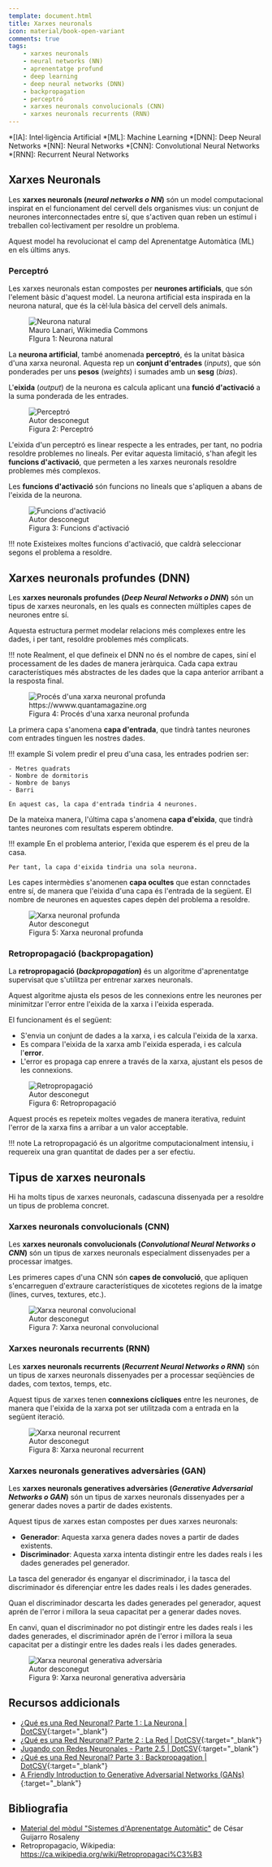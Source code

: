 ```yaml
---
template: document.html
title: Xarxes neuronals
icon: material/book-open-variant
comments: true
tags:
    - xarxes neuronals
    - neural networks (NN)
    - aprenentatge profund
    - deep learning
    - deep neural networks (DNN)
    - backpropagation
    - perceptró
    - xarxes neuronals convolucionals (CNN)
    - xarxes neuronals recurrents (RNN)
---
```


*[IA]: Intel·ligència Artificial
*[ML]: Machine Learning
*[DNN]: Deep Neural Networks
*[NN]: Neural Networks
*[CNN]: Convolutional Neural Networks
*[RNN]: Recurrent Neural Networks


## Xarxes Neuronals
Les __xarxes neuronals (*neural networks o NN*)__ són un model
computacional inspirat en el funcionament del cervell dels organismes
vius: un conjunt de neurones interconnectades entre sí, que s'activen
quan reben un estímul i treballen col·lectivament per resoldre un
problema.

Aquest model ha revolucionat el camp del Aprenentatge Automàtica (ML)
en els últims anys.

### Perceptró
Les xarxes neuronals estan compostes per __neurones artificials__, que són
l'element bàsic d'aquest model. La neurona artificial esta inspirada en
la neurona natural, que és la cèl·lula bàsica del cervell dels animals.

<figure id="figure-1">
    <img src="../img/neurona.png" alt="Neurona natural">
    <figcaption class="attribution">Mauro Lanari, Wikimedia Commons</figcaption>
    <figcaption>FIgura 1: Neurona natural</figcaption>
</figure>

La __neurona artificial__, també anomenada __perceptró__, és
la unitat bàsica d'una xarxa neuronal. Aquesta rep un __conjunt d'entrades__
(*inputs*), que són ponderades per uns __pesos__ (*weights*) i sumades
amb un __sesg__ (*bias*).

L'__eixida__ (*output*) de la neurona es calcula aplicant una __funció
d'activació__ a la suma ponderada de les entrades.

<figure id="figure-2">
    <img src="../img/perceptron.png" alt="Perceptró">
    <figcaption class="attribution">Autor desconegut</figcaption>
    <figcaption>Figura 2: Perceptró</figcaption>
</figure>

L'eixida d'un perceptró es linear respecte a les entrades, per tant, no
podria resoldre problemes no lineals. Per evitar aquesta limitació,
s'han afegit les __funcions d'activació__, que permeten a les xarxes
neuronals resoldre problemes més complexos.

Les __funcions d'activació__ són funcions no lineals que s'apliquen a
abans de l'eixida de la neurona.

<figure id="figure-3">
    <img src="../img/activation.jpeg" alt="Funcions d'activació">
    <figcaption class="attribution">Autor desconegut</figcaption>
    <figcaption>Figura 3: Funcions d'activació</figcaption>
</figure>

!!! note
    Existeixes moltes funcions d'activació, que caldrà seleccionar
    segons el problema a resoldre.

## Xarxes neuronals profundes (DNN)
Les __xarxes neuronals profundes (*Deep Neural Networks o DNN*)__ són
un tipus de xarxes neuronals, en les quals es connecten múltiples capes
de neurones entre sí.

Aquesta estructura permet modelar relacions més complexes entre les
dades, i per tant, resoldre problemes més complicats.

!!! note
    Realment, el que defineix el DNN no és el nombre de capes, siní el
    processament de les dades de manera jeràrquica. Cada capa extrau característiques
    més abstractes de les dades que la capa anterior arribant
    a la resposta final.

<figure id="figure-4">
    <img src="../img/deep-learning-process.png" alt="Procés d'una xarxa neuronal profunda">
    <figcaption class="attribution">https://wwww.quantamagazine.org</figcaption>
    <figcaption>Figura 4: Procés d'una xarxa neuronal profunda</figcaption>
</figure>

La primera capa s'anomena __capa d'entrada__, que tindrà tantes neurones
com entrades tinguen les nostres dades.

!!! example
    Si volem predir el preu d'una casa, les entrades podrien ser:

    - Metres quadrats
    - Nombre de dormitoris
    - Nombre de banys
    - Barri

    En aquest cas, la capa d'entrada tindria 4 neurones.

De la mateixa manera, l'última capa s'anomena __capa d'eixida__, que
tindrà tantes neurones com resultats esperem obtindre.

!!! example
    En el problema anterior, l'exida que esperem és el preu de la casa.

    Per tant, la capa d'eixida tindria una sola neurona.

Les capes intermèdies s'anomenen __capa ocultes__ que estan connctades entre sí,
de manera que l'eixida d'una capa és l'entrada de la següent. El nombre de neurones
en aquestes capes depèn del problema a resoldre.

<figure id="figure-5">
    <img src="../img/dnn.png" alt="Xarxa neuronal profunda">
    <figcaption class="attribution">Autor desconegut</figcaption>
    <figcaption>Figura 5: Xarxa neuronal profunda</figcaption>
</figure>

### Retropropagació (backpropagation)
La __retropropagació (*backpropagation*)__ és un algoritme d'aprenentatge
supervisat que s'utilitza per entrenar xarxes neuronals.

Aquest algoritme ajusta els pesos de les connexions entre les neurones
per minimitzar l'error entre l'eixida de la xarxa i l'eixida esperada.

El funcionament és el següent:

- S'envia un conjunt de dades a la xarxa, i es calcula l'eixida de la xarxa.
- Es compara l'eixida de la xarxa amb l'eixida esperada, i es calcula l'__error__.
- L'error es propaga cap enrere a través de la xarxa, ajustant els pesos de les connexions.

<figure id="figure-6">
    <img src="../img/backpropagation.png" alt="Retropropagació">
    <figcaption class="attribution">Autor desconegut</figcaption>
    <figcaption>Figura 6: Retropropagació</figcaption>
</figure>

Aquest procés es repeteix moltes vegades de manera iterativa, reduint
l'error de la xarxa fins a arribar a un valor acceptable.

!!! note
    La retropropagació és un algoritme computacionalment intensiu, i
    requereix una gran quantitat de dades per a ser efectiu.


## Tipus de xarxes neuronals
Hi ha molts tipus de xarxes neuronals, cadascuna dissenyada per a
resoldre un tipus de problema concret.


### Xarxes neuronals convolucionals (CNN)
Les __xarxes neuronals convolucionals (*Convolutional Neural Networks o CNN*)__
són un tipus de xarxes neuronals especialment dissenyades per a processar
imatges.

Les primeres capes d'una CNN són __capes de convolució__, que apliquen
s'encarreguen d'extraure característiques de xicotetes regions de la
imatge (lines, curves, textures, etc.).

<figure id="figure-7">
    <img src="../img/cnn.jpg" alt="Xarxa neuronal convolucional">
    <figcaption class="attribution">Autor desconegut</figcaption>
    <figcaption>Figura 7: Xarxa neuronal convolucional</figcaption>
</figure>


### Xarxes neuronals recurrents (RNN)
Les __xarxes neuronals recurrents (*Recurrent Neural Networks o RNN*)__
són un tipus de xarxes neuronals dissenyades per a processar seqüències
de dades, com textos, temps, etc.

Aquest tipus de xarxes tenen __connexions cícliques__ entre les neurones,
de manera que l'eixida de la xarxa pot ser utilitzada com a entrada en
la següent iteració.

<figure id="figure-8">
    <img src="../img/rnn.png" alt="Xarxa neuronal recurrent">
    <figcaption class="attribution">Autor desconegut</figcaption>
    <figcaption>Figura 8: Xarxa neuronal recurrent</figcaption>
</figure>


### Xarxes neuronals generatives adversàries (GAN)
Les __xarxes neuronals generatives adversàries (*Generative Adversarial Networks o GAN*)__
són un tipus de xarxes neuronals dissenyades per a generar dades noves
a partir de dades existents.

Aquest tipus de xarxes estan compostes per dues xarxes neuronals:

- __Generador__: Aquesta xarxa genera dades noves a partir de dades existents.
- __Discriminador__: Aquesta xarxa intenta distingir entre les dades reals
    i les dades generades pel generador.

La tasca del generador és enganyar el discriminador, i la tasca del
discriminador és diferençiar entre les dades reals i les dades generades.

Quan el discriminador descarta les dades generades pel generador, aquest
aprén de l'error i millora la seua capacitat per a generar dades noves.

En canvi, quan el discriminador no pot distingir entre les dades reals i
les dades generades, el discriminador aprén de l'error i millora la seua
capacitat per a distingir entre les dades reals i les dades generades.

<figure id="figure-9">
    <img src="../img/gan.png" alt="Xarxa neuronal generativa adversària">
    <figcaption class="attribution">Autor desconegut</figcaption>
    <figcaption>Figura 9: Xarxa neuronal generativa adversària</figcaption>
</figure>

## Recursos addicionals
- [¿Qué es una Red Neuronal? Parte 1 : La Neurona | DotCSV](https://www.youtube.com/watch?v=MRIv2IwFTPg&list=PL-Ogd76BhmcB9OjPucsnc2-piEE96jJDQ){:target="_blank"}
- [¿Qué es una Red Neuronal? Parte 2 : La Red | DotCSV](https://www.youtube.com/watch?v=uwbHOpp9xkc&list=PL-Ogd76BhmcB9OjPucsnc2-piEE96jJDQ&index=2){:target="_blank"}
- [Jugando con Redes Neuronales - Parte 2.5 | DotCSV](https://www.youtube.com/watch?v=FVozZVUNOOA&list=PL-Ogd76BhmcB9OjPucsnc2-piEE96jJDQ&index=3){:target="_blank"}
- [¿Qué es una Red Neuronal? Parte 3 : Backpropagation | DotCSV](https://www.youtube.com/watch?v=eNIqz_noix8&list=PL-Ogd76BhmcB9OjPucsnc2-piEE96jJDQ&index=4){:target="_blank"}
- [A Friendly Introduction to Generative Adversarial Networks (GANs)](https://www.youtube.com/watch?v=8L11aMN5KY8){:target="_blank"}

## Bibliografia
- [Material del mòdul "Sistemes d'Aprenentatge Automàtic"](https://cesguiro.es/) de César Guijarro Rosaleny
- Retropropagacio, Wikipedia: https://ca.wikipedia.org/wiki/Retropropagaci%C3%B3

